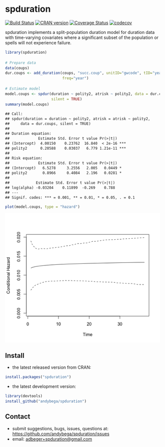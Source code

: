 
spduration
==========

[![Build Status](https://travis-ci.org/andybega/spduration.svg?branch=master)](https://travis-ci.org/andybega/spduration) [![CRAN version](http://www.r-pkg.org/badges/version/spduration)](https://cran.r-project.org/package=spduration) [![Coverage Status](https://coveralls.io/repos/github/andybega/spduration/badge.svg?branch=master)](https://coveralls.io/github/andybega/spduration?branch=master) [![codecov](https://codecov.io/gh/andybega/spduration/branch/master/graph/badge.svg)](https://codecov.io/gh/andybega/spduration)

spduration implements a split-population duration model for duration data with time-varying covariates where a significant subset of the population or spells will not experience failure.

``` r
library(spduration)

# Prepare data
data(coups)
dur.coups <- add_duration(coups, "succ.coup", unitID="gwcode", tID="year",
                          freq="year")

# Estimate model
model.coups <- spdur(duration ~ polity2, atrisk ~ polity2, data = dur.coups,
                     silent = TRUE)
summary(model.coups)
```

    ## Call:
    ## spdur(duration = duration ~ polity2, atrisk = atrisk ~ polity2, 
    ##     data = dur.coups, silent = TRUE)
    ## 
    ## Duration equation: 
    ##             Estimate Std. Error t value Pr(>|t|)    
    ## (Intercept)  4.00150    0.23762  16.840  < 2e-16 ***
    ## polity2      0.20588    0.03037   6.779 1.21e-11 ***
    ## 
    ## Risk equation: 
    ##             Estimate Std. Error t value Pr(>|t|)  
    ## (Intercept)   6.5278     3.2556   2.005   0.0449 *
    ## polity2       0.8966     0.4084   2.196   0.0281 *
    ## 
    ##            Estimate Std. Error t value Pr(>|t|)
    ## log(alpha) -0.03204    0.11899  -0.269    0.788
    ## ---
    ## Signif. codes: *** = 0.001, ** = 0.01, * = 0.05, . = 0.1

``` r
plot(model.coups, type = "hazard")
```

<img src="man/figures/README-unnamed-chunk-2-1.png" style="display: block; margin: auto;" />

Install
-------

-   the latest released version from CRAN:

``` r
install.packages("spduration")
```

-   the latest development version:

``` r
library(devtools)
install_github("andybega/spduration")
```

Contact
-------

-   submit suggestions, bugs, issues, questions at: <https://github.com/andybega/spduration/issues>
-   email: <adbeger+spduration@gmail.com>
